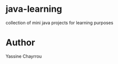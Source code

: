 # java-learning
collection of mini java projects for learning purposes


# Author

Yassine Chayrrou
